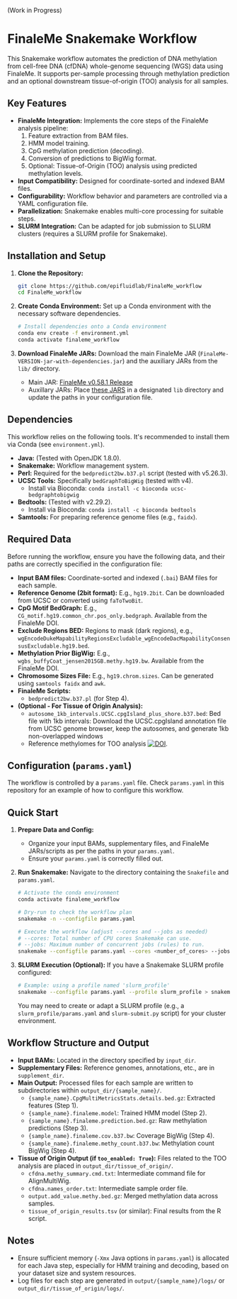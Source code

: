 (Work in Progress)

# FinaleMe Snakemake Workflow

This Snakemake workflow automates the prediction of DNA methylation from cell-free DNA (cfDNA) whole-genome sequencing (WGS) data using FinaleMe. It supports per-sample processing through methylation prediction and an optional downstream tissue-of-origin (TOO) analysis for all samples.

## Key Features

*   **FinaleMe Integration:** Implements the core steps of the FinaleMe analysis pipeline:
    1.  Feature extraction from BAM files.
    2.  HMM model training.
    3.  CpG methylation prediction (decoding).
    4.  Conversion of predictions to BigWig format.
    5.  Optional: Tissue-of-Origin (TOO) analysis using predicted methylation levels.
*   **Input Compatibility:** Designed for coordinate-sorted and indexed BAM files.
*   **Configurability:** Workflow behavior and parameters are controlled via a YAML configuration file.
*   **Parallelization:** Snakemake enables multi-core processing for suitable steps.
*   **SLURM Integration:** Can be adapted for job submission to SLURM clusters (requires a SLURM profile for Snakemake).

## Installation and Setup

1.  **Clone the Repository:**
    ```bash
    git clone https://github.com/epifluidlab/FinaleMe_workflow
    cd FinaleMe_workflow
    ```

2.  **Create Conda Environment:**
    Set up a Conda environment with the necessary software dependencies.
    ```bash
    # Install dependencies onto a Conda environment
    conda env create -f environment.yml
    conda activate finaleme_workflow
    ```

3.  **Download FinaleMe JARs:**
    Download the main FinaleMe JAR (`FinaleMe-VERSION-jar-with-dependencies.jar`) and the auxiliary JARs from the `lib/` directory.
    *   Main JAR: [FinaleMe v0.58.1 Release](https://github.com/epifluidlab/FinaleMe/releases/tag/v.0.58.1)
    *   Auxillary JARs: Place [these JARS](https://github.com/epifluidlab/FinaleMe/tree/main/lib) in a designated `lib` directory and update the paths in your configuration file.

## Dependencies

This workflow relies on the following tools. It's recommended to install them via Conda (see `environment.yml`).

*   **Java:** (Tested with OpenJDK 1.8.0).
*   **Snakemake:** Workflow management system.
*   **Perl:** Required for the `bedpredict2bw.b37.pl` script (tested with v5.26.3).
*   **UCSC Tools:** Specifically `bedGraphToBigWig` (tested with v4).
    *   Install via Bioconda: `conda install -c bioconda ucsc-bedgraphtobigwig`
*   **Bedtools:** (Tested with v2.29.2).
    *   Install via Bioconda: `conda install -c bioconda bedtools`
*   **Samtools:** For preparing reference genome files (e.g., `faidx`).

## Required Data

Before running the workflow, ensure you have the following data, and their paths are correctly specified in the configuration file:

*   **Input BAM files:** Coordinate-sorted and indexed (`.bai`) BAM files for each sample.
*   **Reference Genome (2bit format):** E.g., `hg19.2bit`. Can be downloaded from UCSC or converted using `faToTwoBit`.
*   **CpG Motif BedGraph:** E.g., `CG_motif.hg19.common_chr.pos_only.bedgraph`. Available from the FinaleMe DOI.
*   **Exclude Regions BED:** Regions to mask (dark regions), e.g., `wgEncodeDukeMapabilityRegionsExcludable_wgEncodeDacMapabilityConsensusExcludable.hg19.bed`.
*   **Methylation Prior BigWig:** E.g., `wgbs_buffyCoat_jensen2015GB.methy.hg19.bw`. Available from the FinaleMe DOI.
*   **Chromosome Sizes File:** E.g., `hg19.chrom.sizes`. Can be generated using `samtools faidx` and `awk`.
*   **FinaleMe Scripts:**
    *   `bedpredict2bw.b37.pl` (for Step 4).
    <!-- *   `TissueOfOriginExampleScript.R` (for Step 5, if enabled). -->
*   **(Optional - For Tissue of Origin Analysis):**
    *   `autosome_1kb_intervals.UCSC.cpgIsland_plus_shore.b37.bed`: Bed file with 1kb intervals: Download the UCSC.cpgIsland annotation file from UCSC genome browser, keep the autosomes, and generate 1kb non-overlapped windows
    *   Reference methylomes for TOO analysis [![DOI](https://zenodo.org/badge/DOI/10.5281/zenodo.14013719.svg)](https://doi.org/10.5281/zenodo.14013719).

## Configuration (`params.yaml`)

The workflow is controlled by a `params.yaml` file. Check `params.yaml` in this repository for an example of how to configure this workflow. 

## Quick Start

1.  **Prepare Data and Config:**
    *   Organize your input BAMs, supplementary files, and FinaleMe JARs/scripts as per the paths in your `params.yaml`.
    *   Ensure your `params.yaml` is correctly filled out.

2.  **Run Snakemake:**
    Navigate to the directory containing the `Snakefile` and `params.yaml`.
    ```bash
    # Activate the conda environment
    conda activate finaleme_workflow

    # Dry-run to check the workflow plan
    snakemake -n --configfile params.yaml

    # Execute the workflow (adjust --cores and --jobs as needed)
    # --cores: Total number of CPU cores Snakemake can use.
    # --jobs: Maximum number of concurrent jobs (rules) to run.
    snakemake --configfile params.yaml --cores <number_of_cores> --jobs <number_of_jobs>
    ```

3.  **SLURM Execution (Optional):**
    If you have a Snakemake SLURM profile configured:
    ```bash
    # Example: using a profile named 'slurm_profile'
    snakemake --configfile params.yaml --profile slurm_profile > snakemake.log 2>&1 &
    ```
    You may need to create or adapt a SLURM profile (e.g., a `slurm_profile/params.yaml` and `slurm-submit.py` script) for your cluster environment.

## Workflow Structure and Output

*   **Input BAMs:** Located in the directory specified by `input_dir`.
*   **Supplementary Files:** Reference genomes, annotations, etc., are in `supplement_dir`.
*   **Main Output:** Processed files for each sample are written to subdirectories within `output_dir/{sample_name}/`.
    *   `{sample_name}.CpgMultiMetricsStats.details.bed.gz`: Extracted features (Step 1).
    *   `{sample_name}.finaleme.model`: Trained HMM model (Step 2).
    *   `{sample_name}.finaleme.prediction.bed.gz`: Raw methylation predictions (Step 3).
    *   `{sample_name}.finaleme.cov.b37.bw`: Coverage BigWig (Step 4).
    *   `{sample_name}.finaleme.methy_count.b37.bw`: Methylation count BigWig (Step 4).
*   **Tissue of Origin Output (if `too_enabled: True`):**
    Files related to the TOO analysis are placed in `output_dir/tissue_of_origin/`.
    *   `cfdna.methy_summary.cmd.txt`: Intermediate command file for AlignMultiWig.
    *   `cfdna.names_order.txt`: Intermediate sample order file.
    *   `output.add_value.methy.bed.gz`: Merged methylation data across samples.
    *   `tissue_of_origin_results.tsv` (or similar): Final results from the R script.

## Notes

*   Ensure sufficient memory (`-Xmx` Java options in `params.yaml`) is allocated for each Java step, especially for HMM training and decoding, based on your dataset size and system resources.
*   Log files for each step are generated in `output/{sample_name}/logs/` or `output_dir/tissue_of_origin/logs/`.
